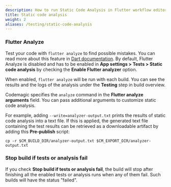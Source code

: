 ```yaml
---
description: How to run Static Code Analysis in Flutter workflow editor configured builds
title: Static code analysis
weight: 2
aliases: /testing/static-code-analysis
---
```


### Flutter Analyze

Test your code with `flutter analyze` to find possible mistakes. You can read more about this feature in [Dart documentation](https://dart.dev/guides/language/analysis-options). By default, Flutter Analyze is disabled and has to be enabled in **App settings > Tests > Static code analysis** by checking the **Enable Flutter analyzer** option.

When enabled, `flutter analyze` will be run with each build. You can see the results and the logs of the analysis under the **Testing** step in build overview.

Codemagic specifies the `analyze` command in the **Flutter analyze arguments** field. You can pass additional arguments to customize static code analysis. 

For example, adding `--write=analyzer-output.txt` prints the results of static code analysis into a text file. If this is applied, the generated text file containing the test results can be retrieved as a downloadable artifact by adding this **Pre-publish** script:

```
cp -r $CM_BUILD_DIR/analyzer-output.txt $CM_EXPORT_DIR/analyzer-output.txt
```


### Stop build if tests or analysis fail

If you check **Stop build if tests or analysis fail**, the build will stop after finishing all the enabled tests or analysis runs when any of them fail. Such builds will have the status "failed".
